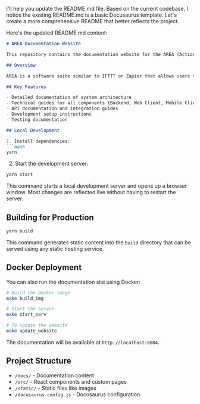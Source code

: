 I'll help you update the README.md file. Based on the current codebase, I notice the existing README.md is a basic Docusaurus template. Let's create a more comprehensive README that better reflects the project.

Here's the updated README.md content:

```markdown
# AREA Documentation Website

This repository contains the documentation website for the AREA (Action-REAction) project, built using [Docusaurus](https://docusaurus.io/).

## Overview

AREA is a software suite similar to IFTTT or Zapier that allows users to create automated workflows by connecting various services. This documentation site provides comprehensive information about the project's architecture, implementation, and usage.

## Key Features

- Detailed documentation of system architecture
- Technical guides for all components (Backend, Web Client, Mobile Client)
- API documentation and integration guides
- Development setup instructions
- Testing documentation

## Local Development

1. Install dependencies:
```bash
yarn
```

2. Start the development server:
```bash
yarn start
```

This command starts a local development server and opens up a browser window. Most changes are reflected live without having to restart the server.

## Building for Production

```bash
yarn build
```

This command generates static content into the `build` directory that can be served using any static hosting service.

## Docker Deployment

You can also run the documentation site using Docker:

```bash
# Build the Docker image
make build_img

# Start the server
make start_serv

# To update the website
make update_website
```

The documentation will be available at `http://localhost:8084`.

## Project Structure

- `/docs/` - Documentation content
- `/src/` - React components and custom pages
- `/static/` - Static files like images
- `/docusaurus.config.js` - Docusaurus configuration
